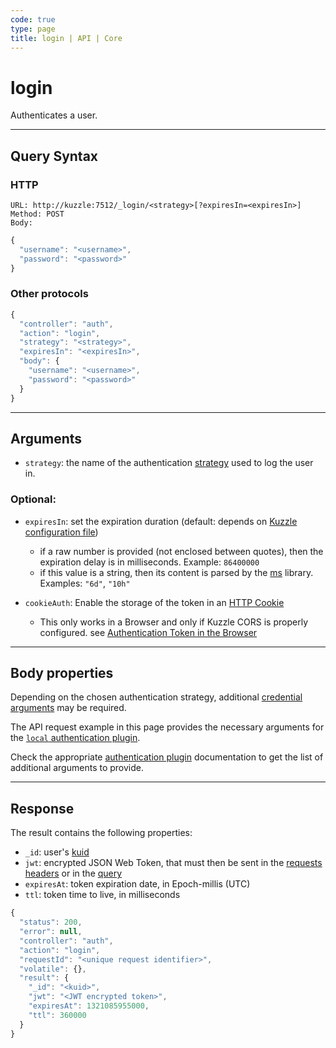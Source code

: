 ```yaml
---
code: true
type: page
title: login | API | Core
---
```


# login



Authenticates a user.

---

## Query Syntax

### HTTP

```http
URL: http://kuzzle:7512/_login/<strategy>[?expiresIn=<expiresIn>]
Method: POST
Body:
```

```js
{
  "username": "<username>",
  "password": "<password>"
}
```

### Other protocols

```js
{
  "controller": "auth",
  "action": "login",
  "strategy": "<strategy>",
  "expiresIn": "<expiresIn>",
  "body": {
    "username": "<username>",
    "password": "<password>"
  }
}
```

---

## Arguments

- `strategy`: the name of the authentication [strategy](/core/2/guides/main-concepts/authentication) used to log the user in.

### Optional:

- `expiresIn`: set the expiration duration (default: depends on [Kuzzle configuration file](/core/2/guides/advanced/configuration))
  - if a raw number is provided (not enclosed between quotes), then the expiration delay is in milliseconds. Example: `86400000`
  - if this value is a string, then its content is parsed by the [ms](https://www.npmjs.com/package/ms) library. Examples: `"6d"`, `"10h"`

- `cookieAuth`: Enable the storage of the token in an [HTTP Cookie](https://developer.mozilla.org/en-US/docs/Web/HTTP/Cookies)
  - This only works in a Browser and only if Kuzzle CORS is properly configured. see [Authentication Token in the Browser](/core/2/guides/main-concepts/authentication)
---

## Body properties

Depending on the chosen authentication strategy, additional [credential arguments](/core/2/guides/main-concepts/authentication#credentials) may be required.

The API request example in this page provides the necessary arguments for the [`local` authentication plugin](https://github.com/kuzzleio/kuzzle-plugin-auth-passport-local).

Check the appropriate [authentication plugin](/core/2/guides/write-plugins/integrate-authentication-strategy) documentation to get the list of additional arguments to provide.

---

## Response

The result contains the following properties:

- `_id`: user's [kuid](/core/2/guides/main-concepts/authentication#kuzzle-user-identifier-kuid)
- `jwt`: encrypted JSON Web Token, that must then be sent in the [requests headers](/core/2/guides/main-concepts/authentication#authentication-token) or in the [query](/core/2/guides/main-concepts/querying)
- `expiresAt`: token expiration date, in Epoch-millis (UTC)
- `ttl`: token time to live, in milliseconds

```js
{
  "status": 200,
  "error": null,
  "controller": "auth",
  "action": "login",
  "requestId": "<unique request identifier>",
  "volatile": {},
  "result": {
    "_id": "<kuid>",
    "jwt": "<JWT encrypted token>",
    "expiresAt": 1321085955000,
    "ttl": 360000
  }
}
```
